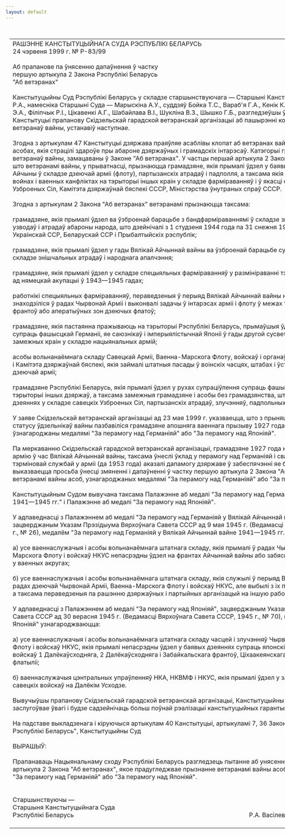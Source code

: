 ```yaml
---
layout: default
---
```


<div style="margin: 0px auto; width: 1000px;">

<div id="flag">

 

</div>

<div id="fixedWidth">

<div id="body">

<div id="columnSpanned">

<div id="content" style="margin: 10px">

<table>
<colgroup>
<col style="width: 100%" />
</colgroup>
<tbody>
<tr class="odd">
<td><div data-align="center" style="text-transform: uppercase;">
Рашэнне Канстытуцыйнага Суда Рэспублікі Беларусь
</div>
<div data-align="center">
24 чэрвеня 1999 г. № Р-83/99
</div>
<div data-align="left" style="width: 400px; margin-top: 20px; margin-bottom: 20px;">
Аб прапанове па ўнясенню дапаўнення ў частку першую артыкула 2 Закона Рэспублікі Беларусь "Аб ветэранах"
</div>
<div data-align="justify">
Канстытуцыйны Суд Рэспублікі Беларусь у складзе старшынствуючага — Старшыні Канстытуцыйнага Суда Васілевіча Р.А., намесніка Старшыні Суда — Марыскіна А.У., суддзяў Бойка Т.С., Вараб'я Г.А., Кенік К.I., Падгрушы В.В., Саркісавай Э.А., Філіпчык Р.I., Цікавенкі А.Г., Шабайлава В.I., Шукліна В.З., Шышко Г.Б., разгледзеўшы ў адпаведнасці з артыкулам 40 Канстытуцыі прапанову Скідзельскай гарадской ветэранскай арганізацыі аб пашырэнні кола асоб, аднесеных да ліку ветэранаў вайны, устанавіў наступнае.
</div>
<div data-align="justify">
 
</div>
<div data-align="justify">
Згодна з артыкулам 47 Канстытуцыі дзяржава праяўляе асаблівы клопат аб ветэранах вайны і працы, а таксама аб асобах, якія страцілі здароўе пры абароне дзяржаўных і грамадскіх інтарэсаў. Катэгорыі грамадзян, аднесеных да ветэранаў вайны, замацаваны ў Законе "Аб ветэранах". У частцы першай артыкула 2 Закона "Аб ветэранах" устаноўлена, што ветэранамі вайны, у прыватнасці, прызнаюцца грамадзяне, якія прымалі ўдзел у баявых дзеяннях па абароне Айчыны ў складзе дзеючай арміі (флоту), партызанскіх атрадаў і падполля, а таксама якія прымалі ўдзел у лакальных войнах і ваенных канфліктах на тэрыторыі іншых краін у складзе фарміраванняў і ў якасці спецыялістаў і саветнікаў Узброеных Сіл, Камітэта дзяржаўнай бяспекі СССР, Міністэрства ўнутраных спраў СССР.
</div>
<div data-align="justify">
 
</div>
<div data-align="justify">
Згодна з артыкулам 2 Закона "Аб ветэранах" ветэранамі прызнаюцца таксама:
</div>
<div data-align="justify">
 
</div>
<div data-align="justify">
грамадзяне, якія прымалі ўдзел ва ўзброенай барацьбе з бандфарміраваннямі ў складзе знішчальных батальёнаў, узводаў і атрадаў абароны народа, што дзейнічалі з 1 студзеня 1944 года па 31 снежня 1951 года на тэрыторыі Украінскай ССР, Беларускай ССР і Прыбалтыйскіх рэспублік;
</div>
<div data-align="justify">
 
</div>
<div data-align="justify">
грамадзяне, якія прымалі ўдзел у гады Вялікай Айчыннай вайны ва ўзброенай барацьбе супраць фашысцкіх захопнікаў у складзе знішчальных атрадаў і народнага апалчэння;
</div>
<div data-align="justify">
 
</div>
<div data-align="justify">
грамадзяне, якія прымалі ўдзел у складзе спецыяльных фарміраванняў у размініраванні тэрыторыі пасля вызвалення яе ад нямецкай акупацыі ў 1943—1945 гадах;
</div>
<div data-align="justify">
 
</div>
<div data-align="justify">
работнікі спецыяльных фарміраванняў, пераведзеныя ў перыяд Вялікай Айчыннай вайны на становішча асоб, што знаходзіліся ў радах Чырвонай Арміі і выконвалі задачы ў інтарэсах арміі і флоту ў межах тылавых граніц дзеючых франтоў або аператыўных зон дзеючых флатоў;
</div>
<div data-align="justify">
 
</div>
<div data-align="justify">
грамадзяне, якія пастаянна пражываюць на тэрыторыі Рэспублікі Беларусь, прымаўшыя ўдзел у баявых дзеяннях супраць фашысцкай Германіі, яе саюзнікаў і імперыялістычнай Японіі ў гады другой сусветнай вайны на тэрыторыі замежных краін у складзе нацыянальных армій;
</div>
<div data-align="justify">
 
</div>
<div data-align="justify">
асобы вольнанаёмнага складу Савецкай Арміі, Ваенна-Марскога Флоту, войскаў і органаў Міністэрства ўнутраных спраў і Камітэта дзяржаўнай бяспекі, якія займалі штатныя пасады ў воінскіх часцях, штабах і ўстановах, што ўваходзілі ў склад дзеючай арміі;
</div>
<div data-align="justify">
 
</div>
<div data-align="justify">
грамадзяне Рэспублікі Беларусь, якія прымалі ўдзел у рухах супраціўлення супраць фашысцкай Германіі, яе саюзнікаў на тэрыторыі іншых дзяржаў, а таксама замежныя грамадзяне і асобы без грамадзянства, што ўдзельнічалі ў ваенных дзеяннях у складзе савецкіх Узброеных Сіл, партызанскіх атрадаў, злучэнняў, падпольных арганізацый.
</div>
<div data-align="justify">
 
</div>
<div data-align="justify">
У заяве Скідзельскай ветэранскай арганізацыі ад 23 мая 1999 г. указваецца, што з прыняццем Закона "Аб ветэранах" статусу ўдзельнікаў вайны пазбавіліся грамадзяне апошняга ваеннага прызыву 1927 года нараджэння, хаця яны ўзнагароджаны медалямі "За перамогу над Германіяй" або "За перамогу над Японіяй".
</div>
<div data-align="justify">
 
</div>
<div data-align="justify">
Па меркаванню Скідзельскай гарадской ветэранскай арганізацыі, грамадзяне 1927 года нараджэння, прызваныя ў армію ў час Вялікай Айчыннай вайны, таксама ўнеслі ўклад у перамогу над Германіяй і сваёй працяглай пасляваеннай тэрміновай службай у арміі (да 1953 года) аказалі дапамогу дзяржаве ў забеспячэнні яе бяспекі. Гэтай арганізацыяй выказваецца просьба ўнесці змяненні і дапаўненні ў частку першую артыкула 2 Закона "Аб ветэранах" і прызнаць ветэранамі вайны асоб, узнагароджаных медалямі "За перамогу над Германіяй" або "За перамогу над Японіяй".
</div>
<div data-align="justify">
 
</div>
<div data-align="justify">
Канстытуцыйным Судом вывучана таксама Палажэнне аб медалі "За перамогу над Германіяй у Вялікай Айчыннай вайне 1941—1945 гг." і Палажэнне аб медалі "За перамогу над Японіяй".
</div>
<div data-align="justify">
 
</div>
<div data-align="justify">
У адпаведнасці з Палажэннем аб медалі "За перамогу над Германіяй у Вялікай Айчыннай вайне 1941—1945 гг.", зацверджаным Указам Прэзідыума Вярхоўнага Савета СССР ад 9 мая 1945 г. (Ведамасці Вярхоўнага Савета СССР, 1945 г., № 26), медалём "За перамогу над Германіяй у Вялікай Айчыннай вайне 1941—1945 гг." узнагароджваюцца:
</div>
<div data-align="justify">
 
</div>
<div data-align="justify">
а) усе ваеннаслужачыя і асобы вольнанаёмнага штатнага складу, якія прымалі ў радах Чырвонай Арміі, Ваенна-Марскога Флоту і войскаў НКУС непасрэдны ўдзел на франтах Айчыннай вайны або забяспечвалі перамогу сваёй працай у ваенных акругах;
</div>
<div data-align="justify">
 
</div>
<div data-align="justify">
б) усе ваеннаслужачыя і асобы вольнанаёмнага штатнага складу, якія служылі ў перыяд Вялікай Айчыннай вайны ў радах дзеючай Чырвонай Арміі, Ваенна-Марскога Флоту і войскаў НКУС, але выбылі з іх па раненню, хваробе і калецтву, а таксама пераведзеныя па рашэнню дзяржаўных і партыйных арганізацый на іншую работу па-за арміяй.
</div>
<div data-align="justify">
 
</div>
<div data-align="justify">
У адпаведнасці з Палажэннем аб медалі "За перамогу над Японіяй", зацверджаным Указам Прэзідыума Вярхоўнага Савета СССР ад 30 верасня 1945 г. (Ведамасці Вярхоўнага Савета СССР, 1945 г., № 70), медалём "За перамогу над Японіяй" узнагароджваюцца:
</div>
<div data-align="justify">
 
</div>
<div data-align="justify">
а) усе ваеннаслужачыя і асобы вольнанаёмнага штатнага складу часцей і злучэнняў Чырвонай Арміі, Ваенна-Марскога Флоту і войскаў НКУС, якія прымалі непасрэдны ўдзел у баявых дзеяннях супраць японскіх імперыялістаў у складзе войскаў 1 Далёкаўсходняга, 2 Далёкаўсходняга і Забайкальскага франтоў, Ціхаакеянскага флоту і Амурскай рачной флатыліі;
</div>
<div data-align="justify">
 
</div>
<div data-align="justify">
б) ваеннаслужачыя цэнтральных упраўленняў НКА, НКВМФ і НКУС, якія прымалі ўдзел у забеспячэнні баявых дзеянняў савецкіх войскаў на Далёкім Усходзе.
</div>
<div data-align="justify">
 
</div>
<div data-align="justify">
Вывучыўшы прапанову Скідзельскай гарадской ветэранскай арганізацыі, Канстытуцыйны Суд лічыць, што яна заслугоўвае ўвагі і будзе садзейнічаць больш поўнай рэалізацыі канстытуцыйных гарантый грамадзян.
</div>
<div data-align="justify">
 
</div>
<div data-align="justify">
На падставе выкладзенага і кіруючыся артыкулам 40 Канстытуцыі, артыкуламі 7, 36 Закона "Аб Канстытуцыйным Судзе Рэспублікі Беларусь", Канстытуцыйны Суд
</div>
<div data-align="justify">
 
</div>
<div data-align="center">
ВЫРАШЫЎ:
</div>
<div data-align="center">
<strong> </strong>
</div>
<div data-align="justify">
Прапанаваць Нацыянальнаму сходу Рэспублікі Беларусь разгледзець пытанне аб унясенні дапаўнення ў частку першую артыкула 2 Закона "Аб ветэранах", якое прадугледжвае прызнанне ветэранамі вайны асоб, узнагароджаных медалямі "За перамогу над Германіяй" або "За перамогу над Японіяй".
</div>
<div data-align="justify">
 
</div>
<div>
 
</div>
<div>
Старшынствуючы —
</div>
<div>
Старшыня Канстытуцыйнага Суда
</div>
<div>
Рэспублікі Беларусь<span>                                                                                                           Р.А. Васілевіч</span>
</div>
<div>
<strong> </strong>
</div></td>
</tr>
</tbody>
</table>

</div>

<div class="terminator">

 

</div>

</div>

</div>

</div>

</div>
